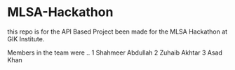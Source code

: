 # MLSA-Hackathon

this repo is for the API Based Project been made for the MLSA Hackathon at GIK Institute.

Members in the team were .. 
1 Shahmeer Abdullah
2 Zuhaib Akhtar
3 Asad Khan
